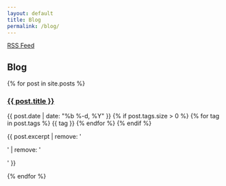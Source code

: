 ```yaml
---
layout: default
title: Blog
permalink: /blog/
---
```


<div class='container-fluid container-content'>
  <div class='row'>
    <div class='col-md-8 col-md-offset-2'>
      <div class='page-header'>
        <div class='pull-right'>
          <a href="{{ "/feed.xml" | prepend: site.baseurl }}" class='btn btn-md btn-primary'>
            <span class='fa fa-rss'></span>
            RSS Feed
          </a>
        </div>
        <h2>
          <span class='fa fa-book'></span>
          Blog
        </h2>
      </div>
    </div>
  </div>
  <div class='row'>
    <div class='col-md-8 col-md-offset-2'>
      {% for post in site.posts %}
        <div class='media'>
          <div class='media-body'>
            <div class='media-heading'>
              <h3><a href="{{ post.url | prepend: site.baseurl }}">{{ post.title }}</a></h3>
            </div>
            <p class='media-meta'>
              <span class='fa fa-calendar'></span>
              {{ post.date | date: "%b %-d, %Y" }}
              {% if post.tags.size > 0 %}
                <span class='pull-right'>
                {% for tag in post.tags %}
                  <span class='label label-primary'>{{ tag }}</span>
                {% endfor %}
                </span>
              {% endif %}
            </p>
            <p class='media-text'>{{ post.excerpt | remove: '<p>' | remove: '</p>' }}</p>
          </div>
        </div>
      {% endfor %}
    </div>
  </div>
</div>
